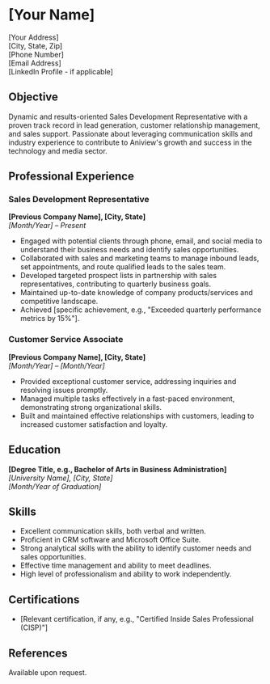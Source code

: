 # [Your Name]
[Your Address]  
[City, State, Zip]  
[Phone Number]  
[Email Address]  
[LinkedIn Profile - if applicable]

## Objective
Dynamic and results-oriented Sales Development Representative with a proven track record in lead generation, customer relationship management, and sales support. Passionate about leveraging communication skills and industry experience to contribute to Aniview's growth and success in the technology and media sector.

## Professional Experience

### Sales Development Representative
**[Previous Company Name], [City, State]**  
*[Month/Year] – Present*  
- Engaged with potential clients through phone, email, and social media to understand their business needs and identify sales opportunities.
- Collaborated with sales and marketing teams to manage inbound leads, set appointments, and route qualified leads to the sales team.
- Developed targeted prospect lists in partnership with sales representatives, contributing to quarterly business goals.
- Maintained up-to-date knowledge of company products/services and competitive landscape.
- Achieved [specific achievement, e.g., "Exceeded quarterly performance metrics by 15%"].

### Customer Service Associate
**[Previous Company Name], [City, State]**  
*[Month/Year] – [Month/Year]*  
- Provided exceptional customer service, addressing inquiries and resolving issues promptly.
- Managed multiple tasks effectively in a fast-paced environment, demonstrating strong organizational skills.
- Built and maintained effective relationships with customers, leading to increased customer satisfaction and loyalty.

## Education

**[Degree Title, e.g., Bachelor of Arts in Business Administration]**  
*[University Name], [City, State]*  
*[Month/Year of Graduation]*

## Skills

- Excellent communication skills, both verbal and written.
- Proficient in CRM software and Microsoft Office Suite.
- Strong analytical skills with the ability to identify customer needs and sales opportunities.
- Effective time management and ability to meet deadlines.
- High level of professionalism and ability to work independently.

## Certifications

- [Relevant certification, if any, e.g., "Certified Inside Sales Professional (CISP)"]

## References

Available upon request.
